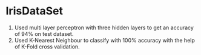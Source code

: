 # IrisDataSet
1) Used multi layer perceptron with three hidden layers to get an accuracy of 94% on test dataset.
2) Used K-Nearest Neighbour to classify with 100% accuracy with the help of K-Fold cross validation.
